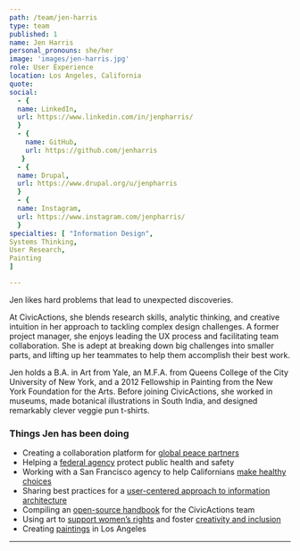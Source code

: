 ```yaml
---
path: /team/jen-harris
type: team
published: 1
name: Jen Harris
personal_pronouns: she/her
image: 'images/jen-harris.jpg'
role: User Experience
location: Los Angeles, California
quote:
social: 
  - {
  name: LinkedIn,
  url: https://www.linkedin.com/in/jenpharris/
  }
  - {
    name: GitHub,
    url: https://github.com/jenharris
   }
  - {
  name: Drupal,
  url: https://www.drupal.org/u/jenpharris
  }
  - {
  name: Instagram,
  url: https://www.instagram.com/jenpharris/
  }
specialties: [ "Information Design",
Systems Thinking,
User Research,
Painting
]

---
```


Jen likes hard problems that lead to unexpected discoveries.

At CivicActions, she blends research skills, analytic thinking, and creative intuition in her approach to tackling complex design challenges. A former project manager, she enjoys leading the UX process and facilitating team collaboration. She is adept at breaking down big challenges into smaller parts, and lifting up her teammates to help them accomplish their best work.

Jen holds a B.A. in Art from Yale, an M.F.A. from Queens College of the City University of New York, and a 2012 Fellowship in Painting from the New York Foundation for the Arts. Before joining CivicActions, she worked in museums, made botanical illustrations in South India, and designed remarkably clever veggie pun t-shirts.




### Things Jen has been doing
* Creating a collaboration platform for [global peace partners](https://civicactions.com/case-study/globalnet)
* Helping a [federal agency](https://www.dnfsb.gov/) protect public health and safety
* Working with a San Francisco agency to help Californians [make healthy choices](https://civicactions.com/case-study/eatfresh)
* Sharing best practices for a [user-centered approach to information architecture](https://youtu.be/bb9lrLlVeHM)
* Compiling an [open-source handbook](http://civicactions-handbook.readthedocs.io/en/latest/README/) for the CivicActions team
* Using art to [support women’s rights](https://www.press-citizen.com/story/entertainment/go-iowa-city/2017/02/14/nasty-women-art-exhbit-coming-iowa-city/97757584/) and foster [creativity and inclusion](http://www.publicspaceone.com/about/)
* Creating [paintings](http://jenpharris.com/selected-work/) in Los Angeles

-------------------------------
